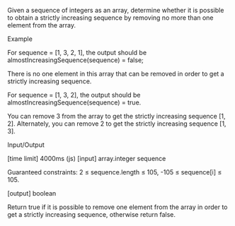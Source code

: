 Given a sequence of integers as an array, determine whether it is possible to obtain a strictly increasing sequence by removing no more than one element from the array.

Example

For sequence = [1, 3, 2, 1], the output should be
almostIncreasingSequence(sequence) = false;

There is no one element in this array that can be removed in order to get a strictly increasing sequence.

For sequence = [1, 3, 2], the output should be
almostIncreasingSequence(sequence) = true.

You can remove 3 from the array to get the strictly increasing sequence [1, 2]. Alternately, you can remove 2 to get the strictly increasing sequence [1, 3].

Input/Output

[time limit] 4000ms (js)
[input] array.integer sequence

Guaranteed constraints:
2 ≤ sequence.length ≤ 105,
-105 ≤ sequence[i] ≤ 105.

[output] boolean

Return true if it is possible to remove one element from the array in order to get a strictly increasing sequence, otherwise return false.